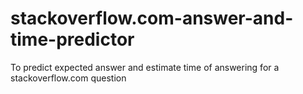 # stackoverflow.com-answer-and-time-predictor
To predict expected answer and estimate time of answering for a stackoverflow.com question
